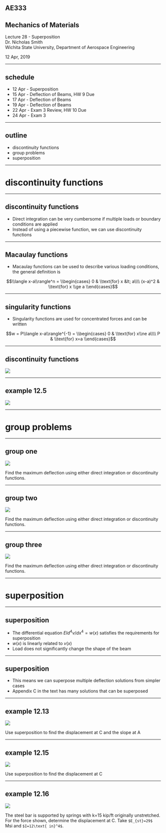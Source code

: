 ## AE333
## Mechanics of Materials
Lecture 28 - Superposition<br/>
Dr. Nicholas Smith<br/>
Wichita State University, Department of Aerospace Engineering

12 Apr, 2019

----

## schedule

- 12 Apr - Superposition
- 15 Apr - Deflection of Beams, HW 9 Due
- 17 Apr - Deflection of Beams
- 19 Apr - Deflection of Beams
- 22 Apr - Exam 3 Review, HW 10 Due
- 24 Apr - Exam 3


----
## outline

<!-- vim-markdown-toc GFM -->

* discontinuity functions
* group problems
* superposition

<!-- vim-markdown-toc -->

---
# discontinuity functions

----
## discontinuity functions

-   Direct integration can be very cumbersome if multiple loads or boundary conditions are applied
-   Instead of using a piecewise function, we can use discontinuity functions

----
## Macaulay functions

-   Macaulay functions can be used to describe various loading conditions, the general definition is

$$\\langle x-a\\rangle^n = \\begin{cases}
  0 & \\text{for} x &lt; a\\\\
  (x-a)^2 & \\text{for} x \\ge a
\\end{cases}$$

----
## singularity functions

-   Singularity functions are used for concentrated forces and can be written
    
$$w = P\\langle x-a\\rangle^{-1} = \\begin{cases}
  0 & \\text{for} x\\ne a\\\\
  P & \\text{for} x=a
\\end{cases}$$

----
## discontinuity functions

![](..\images\discontinuity.jpg)

----
## example 12.5

![](..\images\example-12-5.jpg)

---
# group problems

----
## group one

![](..\images\group-12-1.jpg)

Find the maximum deflection using either direct integration or discontinuity functions.

----
## group two

![](..\images\group-12-2.jpg)

Find the maximum deflection using either direct integration or discontinuity functions.

----
## group three

![](..\images\group-12-3.jpg)

Find the maximum deflection using either direct integration or discontinuity functions.

---
# superposition

----
## superposition

-   The differential equation *EId*<sup>4</sup>*v*/*dx*<sup>4</sup> = *w*(*x*) satisfies the requirements for superposition
-   *w*(*x*) is linearly related to *v*(*x*)
-   Load does not significantly change the shape of the beam

----
## superposition

-   This means we can superpose multiple deflection solutions from simpler cases
-   Appendix C in the text has many solutions that can be superposed

----
## example 12.13

![](..\images\example-12-13.jpg)

Use superposition to find the displacement at C and the slope at A

----
## example 12.15

![](..\images\example-12-15.jpg)

Use superposition to find the displacement at C

----
## example 12.16

![](..\images\example-12-16.jpg)

The steel bar is supported by springs with k=15 kip/ft originally unstretched. For the force shown, determine the displacement at C. Take `$E_{st}=29$` Msi and `$I=12\text{ in}^4$`.
